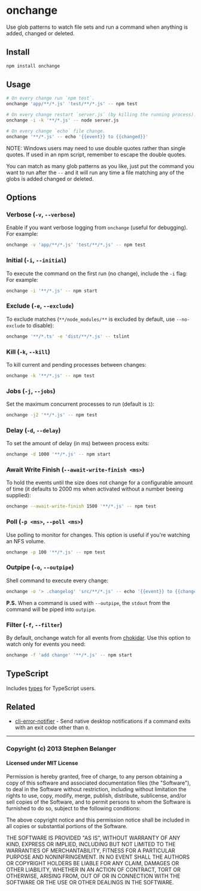 # onchange

Use glob patterns to watch file sets and run a command when anything is added, changed or deleted.

## Install

```sh
npm install onchange
```

## Usage

```sh
# On every change run `npm test`.
onchange 'app/**/*.js' 'test/**/*.js' -- npm test

# On every change restart `server.js` (by killing the running process).
onchange -i -k '**/*.js' -- node server.js

# On every change `echo` file change.
onchange '**/*.js' -- echo '{{event}} to {{changed}}'
```

NOTE: Windows users may need to use double quotes rather than single quotes. If used in an npm script, remember to escape the double quotes.

You can match as many glob patterns as you like, just put the command you want to run after the `--` and it will run any time a file matching any of the globs is added changed or deleted.

## Options

### Verbose (`-v`, `--verbose`)

Enable if you want verbose logging from `onchange` (useful for debugging). For example:

```sh
onchange -v 'app/**/*.js' 'test/**/*.js' -- npm test
```

### Initial (`-i`, `--initial`)

To execute the command on the first run (no change), include the `-i` flag: For example:

```sh
onchange -i '**/*.js' -- npm start
```

### Exclude (`-e`, `--exclude`)

To exclude matches (`**/node_modules/**` is excluded by default, use `--no-exclude` to disable):

```sh
onchange '**/*.ts' -e 'dist/**/*.js' -- tslint
```

### Kill (`-k`, `--kill`)

To kill current and pending processes between changes:

```sh
onchange -k '**/*.js' -- npm test
```

### Jobs (`-j`, `--jobs`)

Set the maximum concurrent processes to run (default is `1`):

```sh
onchange -j2 '**/*.js' -- npm test
```

### Delay (`-d`, `--delay`)

To set the amount of delay (in ms) between process exits:

```sh
onchange -d 1000 '**/*.js' -- npm start
```

### Await Write Finish (`--await-write-finish <ms>`)

To hold the events until the size does not change for a configurable amount of time (it defaults to 2000 ms when activated without a number beeing supplied):

```sh
onchange --await-write-finish 1500 '**/*.js' -- npm test
```

### Poll (`-p <ms>`, `--poll <ms>`)

Use polling to monitor for changes. This option is useful if you're watching an NFS volume.

```sh
onchange -p 100 '**/*.js' -- npm test
```

### Outpipe (`-o`, `--outpipe`)

Shell command to execute every change:

```sh
onchange -o '> .changelog' 'src/**/*.js' -- echo '{{event}} to {{changed}}'
```

**P.S.** When a command is used with `--outpipe`, the `stdout` from the command will be piped into `outpipe`.

### Filter (`-f`, `--filter`)

By default, onchange watch for all events from [chokidar](https://github.com/paulmillr/chokidar#methods--events). Use
this option to watch only for events you need:

```sh
onchange -f 'add change' '**/*.js' -- npm start
```

## TypeScript

Includes [types](index.d.ts) for TypeScript users.

## Related

* [cli-error-notifier](https://github.com/micromata/cli-error-notifier) - Send native desktop notifications if a command exits with an exit code other than `0`.

---

### Copyright (c) 2013 Stephen Belanger

#### Licensed under MIT License

Permission is hereby granted, free of charge, to any person obtaining a copy of this software and associated documentation files (the "Software"), to deal in the Software without restriction, including without limitation the rights to use, copy, modify, merge, publish, distribute, sublicense, and/or sell copies of the Software, and to permit persons to whom the Software is furnished to do so, subject to the following conditions:

The above copyright notice and this permission notice shall be included in all copies or substantial portions of the Software.

THE SOFTWARE IS PROVIDED "AS IS", WITHOUT WARRANTY OF ANY KIND, EXPRESS OR IMPLIED, INCLUDING BUT NOT LIMITED TO THE WARRANTIES OF MERCHANTABILITY, FITNESS FOR A PARTICULAR PURPOSE AND NONINFRINGEMENT. IN NO EVENT SHALL THE AUTHORS OR COPYRIGHT HOLDERS BE LIABLE FOR ANY CLAIM, DAMAGES OR OTHER LIABILITY, WHETHER IN AN ACTION OF CONTRACT, TORT OR OTHERWISE, ARISING FROM, OUT OF OR IN CONNECTION WITH THE SOFTWARE OR THE USE OR OTHER DEALINGS IN THE SOFTWARE.

